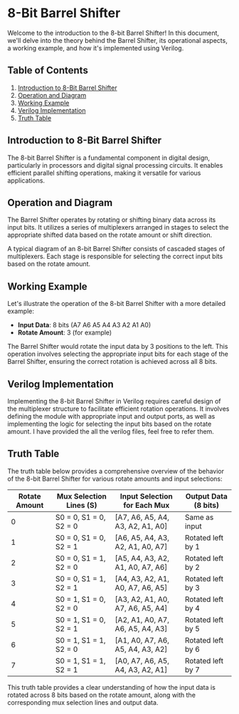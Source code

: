 # 8-Bit Barrel Shifter

Welcome to the introduction to the 8-bit Barrel Shifter! In this document, we'll delve into the theory behind the Barrel Shifter, its operational aspects, a working example, and how it's implemented using Verilog.

## Table of Contents
1. [Introduction to 8-Bit Barrel Shifter](#introduction-to-8-bit-barrel-shifter)
2. [Operation and Diagram](#operation-and-diagram)
3. [Working Example](#working-example)
4. [Verilog Implementation](#verilog-implementation)
5. [Truth Table](#truth-table)

## Introduction to 8-Bit Barrel Shifter
The 8-bit Barrel Shifter is a fundamental component in digital design, particularly in processors and digital signal processing circuits. It enables efficient parallel shifting operations, making it versatile for various applications.

## Operation and Diagram
The Barrel Shifter operates by rotating or shifting binary data across its input bits. It utilizes a series of multiplexers arranged in stages to select the appropriate shifted data based on the rotate amount or shift direction.

A typical diagram of an 8-bit Barrel Shifter consists of cascaded stages of multiplexers. Each stage is responsible for selecting the correct input bits based on the rotate amount.

## Working Example
Let's illustrate the operation of the 8-bit Barrel Shifter with a more detailed example:

- **Input Data**: 8 bits (A7 A6 A5 A4 A3 A2 A1 A0)
- **Rotate Amount**: 3 (for example)

The Barrel Shifter would rotate the input data by 3 positions to the left. This operation involves selecting the appropriate input bits for each stage of the Barrel Shifter, ensuring the correct rotation is achieved across all 8 bits.

## Verilog Implementation
Implementing the 8-bit Barrel Shifter in Verilog requires careful design of the multiplexer structure to facilitate efficient rotation operations. It involves defining the module with appropriate input and output ports, as well as implementing the logic for selecting the input bits based on the rotate amount.
I have provided the all the verilog files, feel free to refer them.

## Truth Table
The truth table below provides a comprehensive overview of the behavior of the 8-bit Barrel Shifter for various rotate amounts and input selections:

| Rotate Amount | Mux Selection Lines (S) | Input Selection for Each Mux               | Output Data (8 bits) |
|---------------|-------------------------|--------------------------------------------|----------------------|
| 0             | S0 = 0, S1 = 0, S2 = 0  | [A7, A6, A5, A4, A3, A2, A1, A0]          | Same as input        |
| 1             | S0 = 0, S1 = 0, S2 = 1  | [A6, A5, A4, A3, A2, A1, A0, A7]          | Rotated left by 1     |
| 2             | S0 = 0, S1 = 1, S2 = 0  | [A5, A4, A3, A2, A1, A0, A7, A6]          | Rotated left by 2     |
| 3             | S0 = 0, S1 = 1, S2 = 1  | [A4, A3, A2, A1, A0, A7, A6, A5]          | Rotated left by 3     |
| 4             | S0 = 1, S1 = 0, S2 = 0  | [A3, A2, A1, A0, A7, A6, A5, A4]          | Rotated left by 4     |
| 5             | S0 = 1, S1 = 0, S2 = 1  | [A2, A1, A0, A7, A6, A5, A4, A3]          | Rotated left by 5     |
| 6             | S0 = 1, S1 = 1, S2 = 0  | [A1, A0, A7, A6, A5, A4, A3, A2]          | Rotated left by 6     |
| 7             | S0 = 1, S1 = 1, S2 = 1  | [A0, A7, A6, A5, A4, A3, A2, A1]          | Rotated left by 7     |

This truth table provides a clear understanding of how the input data is rotated across 8 bits based on the rotate amount, along with the corresponding mux selection lines and output data.